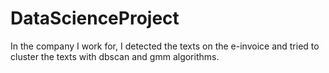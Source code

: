 # DataScienceProject
In the company I work for, I detected the texts on the e-invoice and tried to cluster the texts with dbscan and gmm algorithms.
